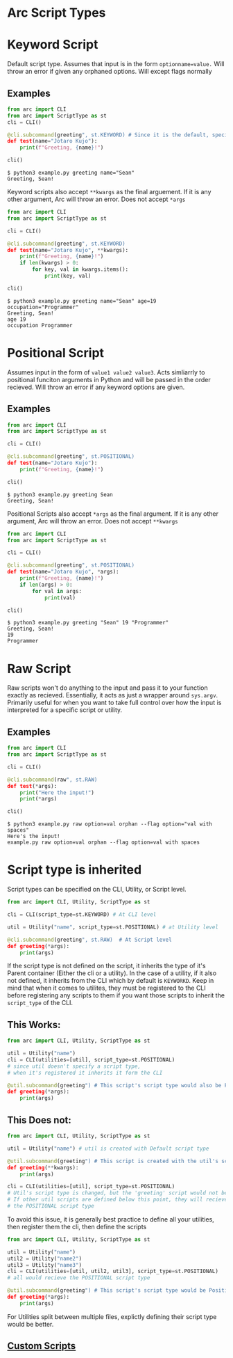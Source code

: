 # Arc Script Types
# Keyword Script
Default script type. Assumes that input is in the form `optionname=value.` Will throw an error if
given any orphaned options. Will except flags normally
## Examples

```python
from arc import CLI
from arc import ScriptType as st
cli = CLI()

@cli.subcommand(greeting", st.KEYWORD) # Since it is the default, specifying here is optional
def test(name="Jotaro Kujo"):
    print(f"Greeting, {name}!")

cli()
```
```out
$ python3 example.py greeting name="Sean"
Greeting, Sean!
```
Keyword scripts also accept `**kwargs` as the final arguement. If it is any other argument, Arc will throw an error. Does not accept `*args`
```python
from arc import CLI
from arc import ScriptType as st

cli = CLI()

@cli.subcommand(greeting", st.KEYWORD)
def test(name="Jotaro Kujo", **kwargs):
    print(f"Greeting, {name}!")
    if len(kwargs) > 0:
        for key, val in kwargs.items():
            print(key, val)

cli()
```
```out
$ python3 example.py greeting name="Sean" age=19 occupation="Programmer"
Greeting, Sean!
age 19
occupation Programmer
```

# Positional Script
Assumes input in the form of `value1 value2 value3`. Acts simliarrly to positional funciton arguments in Python and will be passed in the order recieved. Will throw an error if any keyword options are given.

## Examples
```python
from arc import CLI
from arc import ScriptType as st

cli = CLI()

@cli.subcommand(greeting", st.POSITIONAL)
def test(name="Jotaro Kujo"):
    print(f"Greeting, {name}!")

cli()
```
```out
$ python3 example.py greeting Sean
Greeting, Sean!
```
Positional Scripts also accept `*args` as the final argument. If it is any other argument, Arc will throw an error. Does not accept `**kwargs`
```python
from arc import CLI
from arc import ScriptType as st

cli = CLI()

@cli.subcommand(greeting", st.POSITIONAL)
def test(name="Jotaro Kujo", *args):
    print(f"Greeting, {name}!")
    if len(args) > 0:
        for val in args:
            print(val)

cli()
```
```out
$ python3 example.py greeting "Sean" 19 "Programmer"
Greeting, Sean!
19
Programmer
```
# Raw Script
Raw scripts won't do anything to the input and pass it to your function exactly as recieved. Essentially, it acts as just a wrapper around `sys.argv`. Primarily useful for when you want to take full control over how the input is interpreted for a specific script or utility.
## Examples
```python
from arc import CLI
from arc import ScriptType as st

cli = CLI()

@cli.subcommand(raw", st.RAW)
def test(*args):
    print("Here the input!")
    print(*args)

cli()
```
```
$ python3 example.py raw option=val orphan --flag option="val with spaces"
Here's the input!
example.py raw option=val orphan --flag option=val with spaces
```


# Script type is inherited
Script types can be specified on the CLI, Utility, or Script level.
```py x
from arc import CLI, Utility, ScriptType as st

cli = CLI(script_type=st.KEYWORD) # At CLI level

util = Utility("name", script_type=st.POSITIONAL) # at Utility level

@cli.subcommand(greeting", st.RAW)  # At Script level
def greeting(*args):
    print(args)
```
If the script type is not defined on the script, it inherits the type of it's Parent container (Either the cli or a utility). In the case of a utility, if it also not defined, it inherits from the CLI which by default is `KEYWORKD`.
Keep in mind that when it comes to utilites, they must be registered to the CLI before registering any scripts to them if you want those scripts to inherit the `script_type` of the CLI.
## This Works:
```py x
from arc import CLI, Utility, ScriptType as st

util = Utility("name")
cli = CLI(utilities=[util], script_type=st.POSITIONAL)
# since util doesn't specify a script type,
# when it's registered it inherits it form the CLI

@util.subcommand(greeting") # This script's script type would also be Positional
def greeting(*args):
    print(args)

```

## This Does not:
```py x
from arc import CLI, Utility, ScriptType as st

util = Utility("name") # util is created with Default script type

@util.subcommand(greeting") # This script is created with the util's script type
def greeting(**kwargs):
    print(args)

cli = CLI(utilities=[util], script_type=st.POSITIONAL)
# Util's script type is changed, but the 'greeting' script would not be
# If other util scripts are defined below this point, they will recieve
# the POSITIONAL script type
```
To avoid this issue, it is generally best practice to define all your utilities, then register them the cli, then define the scripts
```py
from arc import CLI, Utility, ScriptType as st

util = Utility("name")
util2 = Utility("name2")
util3 = Utility("name3")
cli = CLI(utilities=[util, util2, util3], script_type=st.POSITIONAL)
# all would recieve the POSITIONAL script type

@util.subcommand(greeting") # This script's script type would be Positional
def greeting(*args):
    print(args)

```
For Utilities split between multiple files, explictly defining their script type would be better.

## [Custom Scripts](./custom_script_type.md)

